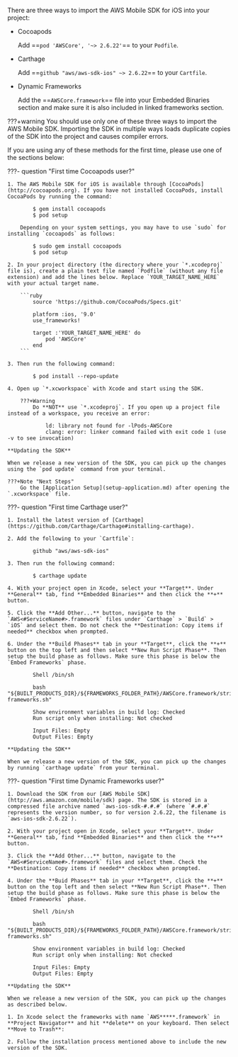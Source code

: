 There are three ways to import the AWS Mobile SDK for iOS into your project:

* Cocoapods

    Add ==`pod 'AWSCore', '~> 2.6.22'`== to your `Podfile`.

* Carthage

    Add ==`github "aws/aws-sdk-ios" ~> 2.6.22`== to your `Cartfile`.

* Dynamic Frameworks

    Add the ==`AWSCore.framework`== file into your Embedded Binaries section and make sure it is also included in linked frameworks section.

???+warning
    You should use only one of these three ways to import the AWS Mobile SDK. Importing the SDK in multiple ways loads duplicate copies of the SDK into the project and causes compiler errors.

If you are using any of these methods for the first time, please use one of the sections below:

???- question "First time Cocoapods user?"

    1. The AWS Mobile SDK for iOS is available through [CocoaPods](http://cocoapods.org). If you have not installed CocoaPods, install CocoaPods by running the command:

            $ gem install cocoapods
            $ pod setup

        Depending on your system settings, you may have to use `sudo` for installing `cocoapods` as follows:

            $ sudo gem install cocoapods
            $ pod setup

    2. In your project directory (the directory where your `*.xcodeproj` file is), create a plain text file named `Podfile` (without any file extension) and add the lines below. Replace `YOUR_TARGET_NAME_HERE` with your actual target name.

        ```ruby
            source 'https://github.com/CocoaPods/Specs.git'
            
            platform :ios, '9.0'
            use_frameworks!
            
            target :'YOUR_TARGET_NAME_HERE' do
                pod 'AWSCore'
            end
        ```
            
    3. Then run the following command:
        
            $ pod install --repo-update

    4. Open up `*.xcworkspace` with Xcode and start using the SDK.

        ???+Warning
            Do **NOT** use `*.xcodeproj`. If you open up a project file instead of a workspace, you receive an error:

                ld: library not found for -lPods-AWSCore
                clang: error: linker command failed with exit code 1 (use -v to see invocation)

    **Updating the SDK**

    When we release a new version of the SDK, you can pick up the changes using the `pod update` command from your terminal.

    ???+Note "Next Steps" 
        Go the [Application Setup](setup-application.md) after opening the `.xcworkspace` file.

???- question "First time Carthage user?"

    1. Install the latest version of [Carthage](https://github.com/Carthage/Carthage#installing-carthage).

    2. Add the following to your `Cartfile`:

            github "aws/aws-sdk-ios"

    3. Then run the following command:
        
            $ carthage update

    4. With your project open in Xcode, select your **Target**. Under **General** tab, find **Embedded Binaries** and then click the **+** button.

    5. Click the **Add Other...** button, navigate to the `AWS<#ServiceName#>.framework` files under `Carthage` > `Build` > `iOS` and select them. Do not check the **Destination: Copy items if needed** checkbox when prompted.

    6. Under the **Build Phases** tab in your **Target**, click the **+** button on the top left and then select **New Run Script Phase**. Then setup the build phase as follows. Make sure this phase is below the `Embed Frameworks` phase.

            Shell /bin/sh
            
            bash "${BUILT_PRODUCTS_DIR}/${FRAMEWORKS_FOLDER_PATH}/AWSCore.framework/strip-frameworks.sh"
            
            Show environment variables in build log: Checked
            Run script only when installing: Not checked
            
            Input Files: Empty
            Output Files: Empty

    **Updating the SDK**

    When we release a new version of the SDK, you can pick up the changes by running `carthage update` from your terminal.

???- question "First time Dynamic Frameworks user?"

    1. Download the SDK from our [AWS Mobile SDK](http://aws.amazon.com/mobile/sdk) page. The SDK is stored in a compressed file archive named `aws-ios-sdk-#.#.#` (where `#.#.#` represents the version number, so for version 2.6.22, the filename is `aws-ios-sdk-2.6.22`).

    2. With your project open in Xcode, select your **Target**. Under **General** tab, find **Embedded Binaries** and then click the **+** button.

    3. Click the **Add Other...** button, navigate to the `AWS<#ServiceName#>.framework` files and select them. Check the **Destination: Copy items if needed** checkbox when prompted.

    4. Under the **Buid Phases** tab in your **Target**, click the **+** button on the top left and then select **New Run Script Phase**. Then setup the build phase as follows. Make sure this phase is below the `Embed Frameworks` phase.

            Shell /bin/sh
            
            bash "${BUILT_PRODUCTS_DIR}/${FRAMEWORKS_FOLDER_PATH}/AWSCore.framework/strip-frameworks.sh"
            
            Show environment variables in build log: Checked
            Run script only when installing: Not checked
            
            Input Files: Empty
            Output Files: Empty

    **Updating the SDK**

    When we release a new version of the SDK, you can pick up the changes as described below.

    1. In Xcode select the frameworks with name `AWS*****.framework` in **Project Navigator** and hit **delete** on your keyboard. Then select **Move to Trash**:

    2. Follow the installation process mentioned above to include the new version of the SDK.